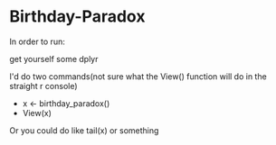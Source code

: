 # Birthday-Paradox

In order to run:

get yourself some dplyr

I'd do two commands(not sure what the View() function will do in the straight r console)

- x <- birthday_paradox()
- View(x)  

Or you could do like tail(x) or something
